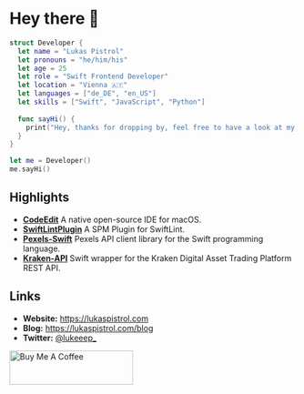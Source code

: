 # Hey there 👋



```swift
struct Developer {
  let name = "Lukas Pistrol"
  let pronouns = "he/him/his"
  let age = 25
  let role = "Swift Frontend Developer"
  let location = "Vienna 🇦🇹"
  let languages = ["de_DE", "en_US"]
  let skills = ["Swift", "JavaScript", "Python"]
  
  func sayHi() {
    print("Hey, thanks for dropping by, feel free to have a look at my work!")
  }
}

let me = Developer()
me.sayHi()
```

## Highlights

- [**CodeEdit**](https://github.com/CodeEditApp/CodeEdit) A native open-source IDE for macOS.
- [**SwiftLintPlugin**](https://github.com/lukepistrol/SwiftLintPlugin) A SPM Plugin for SwiftLint.
- [**Pexels-Swift**](https://github.com/lukepistrol/Pexels-Swift) Pexels API client library for the Swift programming language.
- [**Kraken-API**](https://github.com/lukepistrol/KrakenAPI) Swift wrapper for the Kraken Digital Asset Trading Platform REST API.

## Links

- **Website:** https://lukaspistrol.com
- **Blog:** https://lukaspistrol.com/blog
- **Twitter:** [@lukeeep_](https://twitter.com/lukeeep_)


<a href="https://www.buymeacoffee.com/lukeeep" target="_blank"><img src="https://cdn.buymeacoffee.com/buttons/v2/default-yellow.png" alt="Buy Me A Coffee" style="height: 60px !important;width: 217px !important;" ></a>
